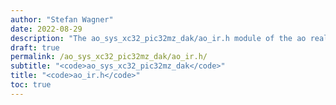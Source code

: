 ```yaml
---
author: "Stefan Wagner"
date: 2022-08-29
description: "The ao_sys_xc32_pic32mz_dak/ao_ir.h module of the ao real-time operating system."
draft: true
permalink: /ao_sys_xc32_pic32mz_dak/ao_ir.h/ 
subtitle: "<code>ao_sys_xc32_pic32mz_dak</code>"
title: "<code>ao_ir.h</code>"
toc: true
---
```


